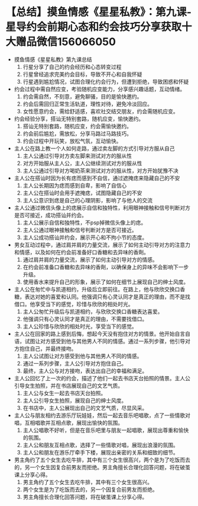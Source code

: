 # 【总结】摸鱼情感《星星私教》：第九课-星导约会前期心态和约会技巧分享获取十大赠品微信156066050

-   摸鱼情感《星星私教》第九课总结
    1.  行星分享了自己的约会经历和心态转变过程
    2.  行星曾经追求完美约会目标，导致不开心和自我怀疑
    3.  行星遇到尴尬情况，试图合理化约会行为，但遭到拒绝，导致困惑和怀疑
-   约会过程中需自然应变，考验随机应变能力，分享感兴趣话题，互动情绪。
    1.  约会需自然，不刻意，避免聊骚，目的是愉快邀约。
    2.  约会后需回归正常生活轨道，理性对待，避免冷淡回应。
    3.  女性愿意约会，需给舒适感，喜欢社交结交朋友，约会需随机应变。
-   约会经验分享，搭讪无特别套路，随机应变，愉快邀约。
    1.  搭讪无特别套路，随机应变，约会需愉快邀约。
    2.  约会前后尴尬，需放松，分享马路过马路技巧。
    3.  约会过程中开玩笑，放松气氛，互动愉快。
-   主人公在路上教一个人如何走路，通过卖左脚的方式引导对方服从自己
    1.  主人公通过引导对方卖左脚来测试对方的服从性
    2.  对方开始服从主人公，主人公继续测试对方的服从性
    3.  主人公通过引导对方喝奶茶来测试对方的服从性，对方开始犹豫不决
-   主人公在搭讪时因为长有痣而感到不自信，通过遮掩痣来隐藏自己的不安
    1.  主人公长期因为痣而感到自卑，影响了自信心
    2.  主人公在搭讪时会用手遮掩痣，试图隐藏自己的不安
    3.  主人公意识到痣是自己的心理阴影，影响了与他人的交流
-   主人公通过微信头像上的痣展示自信和独特性，利用眼神接触和信号判断对方是否可接近，成功搭讪并约会。
    1.  主人公展示自信和独特性，不psp掉微信头像上的痣。
    2.  主人公通过眼神接触和信号判断对方是否可接近。
    3.  主人公成功搭讪并约会，展示开心和不拘小节的态度。
-   男女互动过程中，通过肩并肩的力量交流，展示了如何主动引导对方的注意力和情感，以及如何在约会前准备好口香糖和去异味的香劑。
    1.  通过肩并肩的力量交流，展示了如何主动引导对方的情感。
    2.  在约会前准备口香糖和去异味的香劑，以确保身上的异味不会影响下一步升级。
    3.  使用香水来提升自己的形象，展示了如何在细节上展现自己的绅士风度。
-   主人公在匆忙中与凯道相约，升级后立即前往。在路上，他与欣欣交换口香糖，表达对她的喜爱和认同。他强调只有心灵认同才是真正的理由，而不是找借口。他享受当下的感觉，珍惜与欣欣的相处时光。
    1.  主人公匆忙升级后与凯道相约，与欣欣交换口香糖表达喜爱。
    2.  他强调只有心灵认同才是真正的理由，不需要找借口。
    3.  主人公珍惜与欣欣的相处时光，享受当下的感觉。
-   主人公在回家的路上感到后悔，想起今天没有抱住对方的情景。他开始自言自语，试图让对方感受到他与其他男人不同的情感。通过一系列步骤，他引导对方抱住自己，并最终接吻。
    1.  主人公试图让对方感受到他与其他男人不同的情感。
    2.  通过一系列步骤，主人公引导对方抱住自己。
    3.  最终，主人公与对方接吻，表达出自己的幸福和满足。
-   主人公回忆了上一次的约会，描述了他们一起去书店天台拍照的情景。主人公引导女生拍照，并在书店展现自己的文艺气质。
    1.  主人公与女生一起去书店天台拍照。
    2.  主人公引导女生拍照，展现自己的绅士风度。
    3.  在书店中，主人公展现出自己的文艺气质，尽显风采。
-   主人公与朋友相约去游乐厅玩娃娃，然后一起去音乐吧唱歌，点了一些情歌对唱，互相唱歌并互相点歌，展现出愉快的氛围。
    1.  主人公唱歌不好听，但是在音乐吧里与朋友一起唱歌，展现出尊重和愉快的氛围。
    2.  主人公和朋友互相点歌，选择了一些情歌对唱，展现出浪漫的氛围。
    3.  主人公和朋友在游乐厅牵手下楼，展现出亲密的关系和细致的细节。
-   男主角约了五个女生去吃牛排，其中有三个女生很高兴，两个是为了吃饭而去的，另一个女生因复合前男友而拒绝。男主角擅长合理化回答问题，将在破茧课上分享心得。
    1.  男主角约了五个女生去吃牛排，其中有三个女生很高兴。
    2.  两个女生是为了吃饭而去的，另一个因复合前男友而拒绝。
    3.  男主角擅长合理化回答问题，将在破茧课上分享心得。